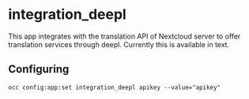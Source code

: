 # integration_deepl

This app integrates with the translation API of Nextcloud server to offer translation services through deepl. Currently this is available in text.

## Configuring

```
occ config:app:set integration_deepl apikey --value="apikey"
```
